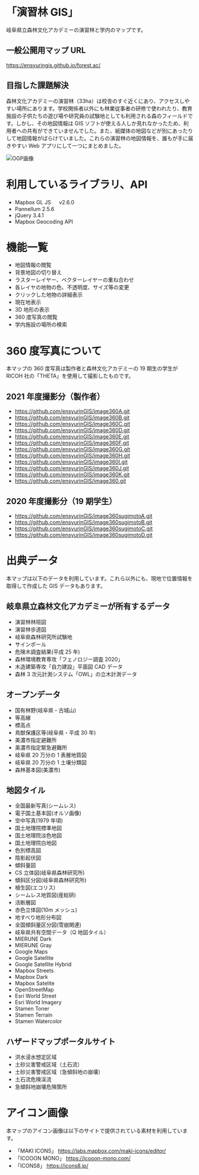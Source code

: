# 「演習林 GIS」

岐阜県立森林文化アカデミーの演習林と学内のマップです。

## 一般公開用マップ URL

https://ensyuringis.github.io/forest.ac/

## 目指した課題解決

森林文化アカデミーの演習林（33ha）は校舎のすぐ近くにあり、アクセスしやすい場所にあります。学校関係者以外にも林業従事者の研修で使われたり、教育施設の子供たちの遊び場や研究員の試験地としても利用される森のフィールドです。しかし、その地図情報は GIS ソフトが使える人しか見れなかったため、利用者への共有ができていませんでした。また、紙媒体の地図などが別にあったりして地図情報がばらけていました。これらの演習林の地図情報を、誰もが手に届きやすい Web アプリにして一つにまとめました。

![OGP画像](https://user-images.githubusercontent.com/84182110/166143648-f5fd94d5-51ed-4e56-9d4e-92eafc9c0220.jpg)

# 利用しているライブラリ、API

-   Mapbox GL JS 　 v2.6.0
-   Pannellum 2.5.6
-   jQuery 3.4.1
-   Mapbox Geocoding API

# 機能一覧

-   地図情報の閲覧
-   背景地図の切り替え
-   ラスターレイヤー、ベクターレイヤーの重ね合わせ
-   各レイヤの地物の色、不透明度、サイズ等の変更
-   クリックした地物の詳細表示
-   現在地表示
-   3D 地形の表示
-   360 度写真の閲覧
-   学内施設の場所の検索

# 360 度写真について

本マップの 360 度写真は製作者と森林文化アカデミーの 19 期生の学生が RICOH 社の「THETA」を使用して撮影したものです。

## 2021 年度撮影分（製作者）

-   https://github.com/ensyurinGIS/image360A.git
-   https://github.com/ensyurinGIS/image360B.git
-   https://github.com/ensyurinGIS/image360C.git
-   https://github.com/ensyurinGIS/image360D.git
-   https://github.com/ensyurinGIS/image360E.git
-   https://github.com/ensyurinGIS/image360F.git
-   https://github.com/ensyurinGIS/image360G.git
-   https://github.com/ensyurinGIS/image360H.git
-   https://github.com/ensyurinGIS/image360I.git
-   https://github.com/ensyurinGIS/image360J.git
-   https://github.com/ensyurinGIS/image360K.git
-   https://github.com/ensyurinGIS/image360.git

## 2020 年度撮影分（19 期学生）

-   https://github.com/ensyurinGIS/image360sugimotoA.git
-   https://github.com/ensyurinGIS/image360sugimotoB.git
-   https://github.com/ensyurinGIS/image360sugimotoC.git
-   https://github.com/ensyurinGIS/image360sugimotoD.git

# 出典データ

本マップは以下のデータを利用しています。これら以外にも、現地で位置情報を取得して作成した GIS データもあります。

## 岐阜県立森林文化アカデミーが所有するデータ

-   演習林林班図
-   演習林歩道図
-   岐阜県森林研究所試験地
-   サインポール
-   危険木調査結果(平成 25 年)
-   森林環境教育専攻「フェノロジー調査 2020」
-   木造建築専攻「自力建設」平面図 CAD データ
-   森林 3 次元計測システム「OWL」の立木計測データ

## オープンデータ

-   国有林野(岐阜県・古城山)
-   等高線
-   標高点
-   鳥獣保護区等(岐阜県・平成 30 年)
-   美濃市指定避難所
-   美濃市指定緊急避難所
-   岐阜県 20 万分の 1 表層地質図
-   岐阜県 20 万分の 1 土壌分類図
-   森林基本図(美濃市)

## 地図タイル

-   全国最新写真(シームレス)
-   電子国土基本図(オルソ画像)
-   空中写真(1979 年頃)
-   国土地理院標準地図
-   国土地理院淡色地図
-   国土地理院白地図
-   色別標高図
-   陰影起伏図
-   傾斜量図
-   CS 立体図(岐阜県森林研究所)
-   傾斜区分図(岐阜県森林研究所)
-   植生図(エコリス)
-   シームレス地質図(産総研)
-   活断層図
-   赤色立体図(10m メッシュ)
-   地すべり地形分布図
-   全国傾斜量区分図(雪崩関連)
-   岐阜県共有空間データ（Q 地図タイル）
-   MIERUNE Dark
-   MIERUNE Gray
-   Google Maps
-   Google Satellite
-   Google Satellite Hybrid
-   Mapbox Streets
-   Mapbox Dark
-   Mapbox Satelite
-   OpenStreetMap
-   Esri World Street
-   Esri World Imagery
-   Stamen Toner
-   Stamen Terrain
-   Stamen Watercolor

## ハザードマップポータルサイト

-   洪水浸水想定区域
-   土砂災害警戒区域（土石流）
-   土砂災害警戒区域（急傾斜地の崩壊）
-   土石流危険渓流
-   急傾斜地崩壊危険箇所

# アイコン画像

本マップのアイコン画像は以下のサイトで提供されている素材を利用しています。

-   「MAKI ICONS」
    https://labs.mapbox.com/maki-icons/editor/
-   「ICOOON MONO」
    https://icooon-mono.com/
-   「ICONS8」
    https://icons8.jp/
